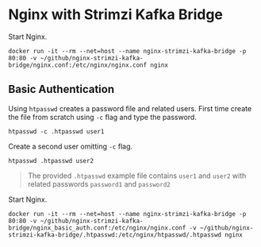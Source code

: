 # Nginx with Strimzi Kafka Bridge

Start Nginx.

```shell
docker run -it --rm --net=host --name nginx-strimzi-kafka-bridge -p 80:80 -v ~/github/nginx-strimzi-kafka-bridge/nginx.conf:/etc/nginx/nginx.conf nginx
```

## Basic Authentication

Using `htpasswd` creates a password file and related users.
First time create the file from scratch using `-c` flag and type the password.

```shell
htpasswd -c .htpasswd user1
```

Create a second user omitting `-c` flag.

```shell
htpasswd .htpasswd user2
```

> The provided `.htpasswd` example file contains `user1` and `user2` with related passwords `password1` and `password2`

Start Nginx.

```shell
docker run -it --rm --net=host --name nginx-strimzi-kafka-bridge -p 80:80 -v ~/github/nginx-strimzi-kafka-bridge/nginx_basic_auth.conf:/etc/nginx/nginx.conf -v ~/github/nginx-strimzi-kafka-bridge/.htpasswd:/etc/nginx/htpasswd/.htpasswd nginx
```
